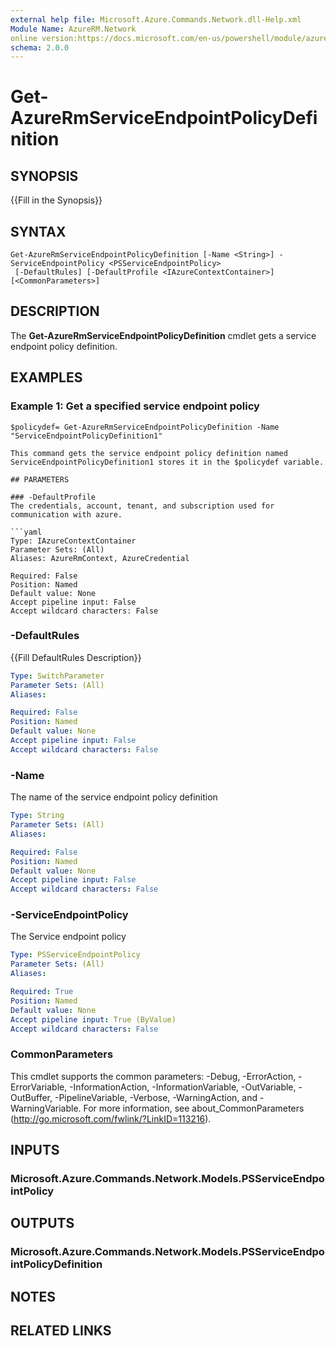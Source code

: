 ```yaml
---
external help file: Microsoft.Azure.Commands.Network.dll-Help.xml
Module Name: AzureRM.Network
online version:https://docs.microsoft.com/en-us/powershell/module/azurerm.network/get-azurermserviceendpointpolicydefinition
schema: 2.0.0
---
```


# Get-AzureRmServiceEndpointPolicyDefinition

## SYNOPSIS
{{Fill in the Synopsis}}

## SYNTAX

```
Get-AzureRmServiceEndpointPolicyDefinition [-Name <String>] -ServiceEndpointPolicy <PSServiceEndpointPolicy>
 [-DefaultRules] [-DefaultProfile <IAzureContextContainer>] [<CommonParameters>]
```

## DESCRIPTION
The **Get-AzureRmServiceEndpointPolicyDefinition** cmdlet gets a service endpoint policy definition.

## EXAMPLES

### Example 1: Get a specified service endpoint policy
```
$policydef= Get-AzureRmServiceEndpointPolicyDefinition -Name "ServiceEndpointPolicyDefinition1"

This command gets the service endpoint policy definition named ServiceEndpointPolicyDefinition1 stores it in the $policydef variable.

## PARAMETERS

### -DefaultProfile
The credentials, account, tenant, and subscription used for communication with azure.

```yaml
Type: IAzureContextContainer
Parameter Sets: (All)
Aliases: AzureRmContext, AzureCredential

Required: False
Position: Named
Default value: None
Accept pipeline input: False
Accept wildcard characters: False
```

### -DefaultRules
{{Fill DefaultRules Description}}

```yaml
Type: SwitchParameter
Parameter Sets: (All)
Aliases:

Required: False
Position: Named
Default value: None
Accept pipeline input: False
Accept wildcard characters: False
```

### -Name
The name of the service endpoint policy definition

```yaml
Type: String
Parameter Sets: (All)
Aliases:

Required: False
Position: Named
Default value: None
Accept pipeline input: False
Accept wildcard characters: False
```

### -ServiceEndpointPolicy
The Service endpoint policy

```yaml
Type: PSServiceEndpointPolicy
Parameter Sets: (All)
Aliases:

Required: True
Position: Named
Default value: None
Accept pipeline input: True (ByValue)
Accept wildcard characters: False
```

### CommonParameters
This cmdlet supports the common parameters: -Debug, -ErrorAction, -ErrorVariable, -InformationAction, -InformationVariable, -OutVariable, -OutBuffer, -PipelineVariable, -Verbose, -WarningAction, and -WarningVariable.
For more information, see about_CommonParameters (http://go.microsoft.com/fwlink/?LinkID=113216).

## INPUTS

### Microsoft.Azure.Commands.Network.Models.PSServiceEndpointPolicy


## OUTPUTS

### Microsoft.Azure.Commands.Network.Models.PSServiceEndpointPolicyDefinition


## NOTES

## RELATED LINKS
